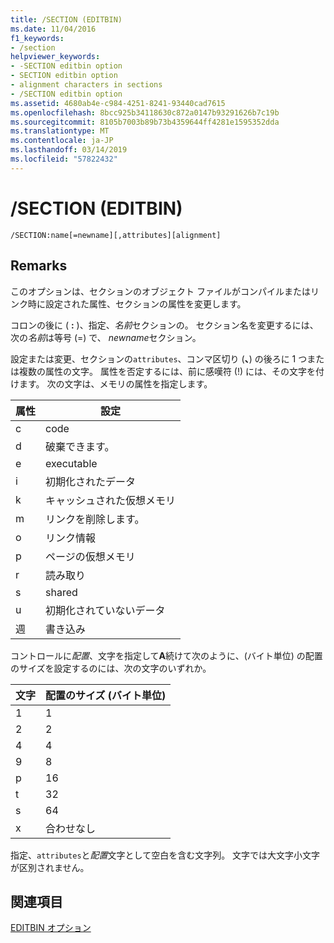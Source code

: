 ```yaml
---
title: /SECTION (EDITBIN)
ms.date: 11/04/2016
f1_keywords:
- /section
helpviewer_keywords:
- -SECTION editbin option
- SECTION editbin option
- alignment characters in sections
- /SECTION editbin option
ms.assetid: 4680ab4e-c984-4251-8241-93440cad7615
ms.openlocfilehash: 8bcc925b34118630c872a0147b93291626b7c19b
ms.sourcegitcommit: 8105b7003b89b73b4359644ff4281e1595352dda
ms.translationtype: MT
ms.contentlocale: ja-JP
ms.lasthandoff: 03/14/2019
ms.locfileid: "57822432"
---
```

# <a name="section-editbin"></a>/SECTION (EDITBIN)

```
/SECTION:name[=newname][,attributes][alignment]
```

## <a name="remarks"></a>Remarks

このオプションは、セクションのオブジェクト ファイルがコンパイルまたはリンク時に設定された属性、セクションの属性を変更します。

コロンの後に ( **:** )、指定、*名前*セクションの。 セクション名を変更するには、次の*名前*は等号 (=) で、 *newname*セクション。

設定または変更、セクションの`attributes`、コンマ区切り (**、**) の後ろに 1 つまたは複数の属性の文字。 属性を否定するには、前に感嘆符 (!) には、その文字を付けます。 次の文字は、メモリの属性を指定します。

|属性|設定|
|---------------|-------------|
|c|code|
|d|破棄できます。|
|e|executable|
|i|初期化されたデータ|
|k|キャッシュされた仮想メモリ|
|m|リンクを削除します。|
|o|リンク情報|
|p|ページの仮想メモリ|
|r|読み取り|
|s|shared|
|u|初期化されていないデータ|
|週|書き込み|

コントロールに*配置*、文字を指定して**A**続けて次のように、(バイト単位) の配置のサイズを設定するのには、次の文字のいずれか。

|文字|配置のサイズ (バイト単位)|
|---------------|-----------------------------|
|1|1|
|2|2|
|4|4|
|9|8|
|p|16|
|t|32|
|s|64|
|x|合わせなし|

指定、`attributes`と*配置*文字として空白を含む文字列。 文字では大文字小文字が区別されません。

## <a name="see-also"></a>関連項目

[EDITBIN オプション](editbin-options.md)
